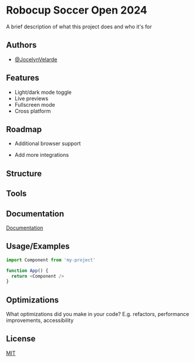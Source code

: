 
# Robocup Soccer Open 2024

A brief description of what this project does and who it's for


## Authors

- [@JocelynVelarde](https://github.com/JocelynVelarde)


## Features

- Light/dark mode toggle
- Live previews
- Fullscreen mode
- Cross platform


## Roadmap

- Additional browser support

- Add more integrations


## Structure
## Tools
## Documentation

[Documentation](https://linktodocumentation)


## Usage/Examples

```javascript
import Component from 'my-project'

function App() {
  return <Component />
}
```


## Optimizations

What optimizations did you make in your code? E.g. refactors, performance improvements, accessibility


## License

[MIT](https://choosealicense.com/licenses/mit/)





